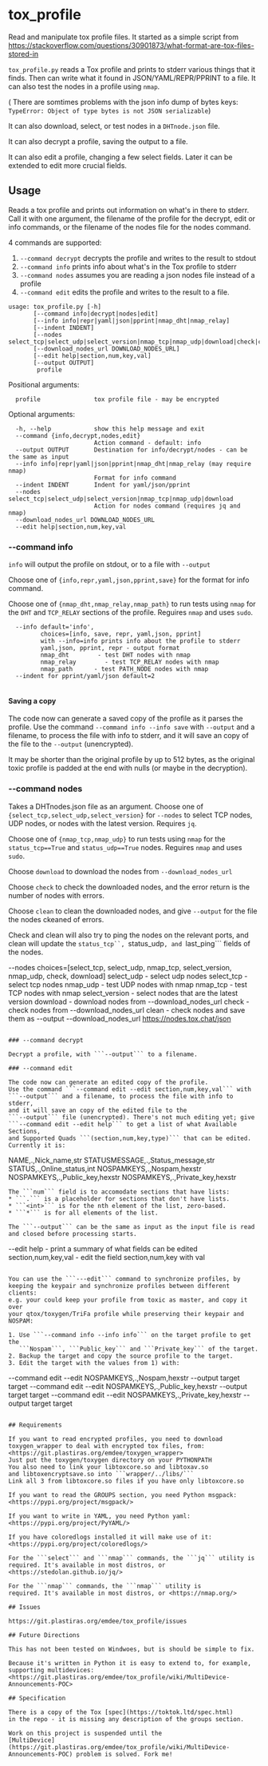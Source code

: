 # tox_profile

Read and manipulate tox profile files. It started as a simple script from
<https://stackoverflow.com/questions/30901873/what-format-are-tox-files-stored-in>

```tox_profile.py``` reads a Tox profile and prints to stderr various
things that it finds.  Then can write what it found in JSON/YAML/REPR/PPRINT
to a file. It can also test the nodes in a profile using ```nmap```.

( There are somtimes problems with the json info dump of bytes keys:
```TypeError: Object of type bytes is not JSON serializable```)

It can also download, select, or test nodes in a ```DHTnode.json``` file.

It can also decrypt a profile, saving the output to a file.

It can also edit a profile, changing a few select fields.
Later it can be extended to edit more crucial fields.

## Usage

Reads a tox profile and prints out information on what's in there to stderr.
Call it with one argument, the filename of the profile for the decrypt, edit
or info commands, or the filename of the nodes file for the nodes command.

4 commands are supported:
1. ```--command decrypt``` decrypts the profile and writes to the result
to stdout
2. ```--command info``` prints info about what's in the Tox profile to stderr
3. ```--command nodes``` assumes you are reading a json nodes file instead of
  a profile
4. ```--command edit``` edits the profile and writes to the result
to a file.

```
usage: tox_profile.py [-h]
       [--command info|decrypt|nodes|edit]
       [--info info|repr|yaml|json|pprint|nmap_dht|nmap_relay]
       [--indent INDENT]
       [--nodes select_tcp|select_udp|select_version|nmap_tcp|nmap_udp|download|check|clean]
       [--download_nodes_url DOWNLOAD_NODES_URL]
       [--edit help|section,num,key,val]
       [--output OUTPUT]
        profile		       
```
Positional arguments:
```
  profile               tox profile file - may be encrypted
```
Optional arguments:
```
  -h, --help            show this help message and exit
  --command {info,decrypt,nodes,edit}
                        Action command - default: info
  --output OUTPUT       Destination for info/decrypt/nodes - can be the same as input
  --info info|repr|yaml|json|pprint|nmap_dht|nmap_relay (may require nmap)
                        Format for info command
  --indent INDENT       Indent for yaml/json/pprint
  --nodes select_tcp|select_udp|select_version|nmap_tcp|nmap_udp|download
                        Action for nodes command (requires jq and nmap)
  --download_nodes_url DOWNLOAD_NODES_URL
  --edit help|section,num,key,val
```

### --command info

```info``` will output the profile on stdout, or to a file with ```--output```

Choose one of ```{info,repr,yaml,json,pprint,save}```
for the format for info command.

Choose one of ```{nmap_dht,nmap_relay,nmap_path}```
to run tests using ```nmap``` for the ```DHT``` and ```TCP_RELAY```
sections of the profile. Reguires ```nmap``` and uses ```sudo```.

```
  --info default='info',
         choices=[info, save, repr, yaml,json, pprint]
         with --info=info prints info about the profile to stderr
         yaml,json, pprint, repr - output format
         nmap_dht        - test DHT nodes with nmap
         nmap_relay        - test TCP_RELAY nodes with nmap
         nmap_path      - test PATH_NODE nodes with nmap
  --indent for pprint/yaml/json default=2


```

#### Saving a copy

The code now can generate a saved copy of the profile as it parses the profile.
Use the command ```--command info --info save``` with ```--output```
and a filename, to process the file with info to stderr, and it will
save an copy of the file to the  ```--output``` (unencrypted).

It may be shorter than the original profile by up to 512 bytes, as the
original toxic profile is padded at the end with nulls (or maybe in the
decryption). 

### --command nodes


Takes a DHTnodes.json file as an argument.
Choose one of ```{select_tcp,select_udp,select_version}```
for ```--nodes``` to select TCP nodes, UDP nodes,
or nodes with the latest version. Requires ```jq```.

Choose one of ```{nmap_tcp,nmap_udp}``` to run tests using ```nmap```
for the ```status_tcp==True``` and ```status_udp==True``` nodes.
Reguires ```nmap``` and uses ```sudo```.

Choose ```download``` to download the nodes from ```--download_nodes_url```

Choose ```check``` to check the  downloaded nodes, and the error return
is the number of nodes with errors. 

Choose ```clean``` to clean the  downloaded nodes, and give
```--output``` for the file the  nodes ckeaned of  errors.

Check and clean will also try to ping the nodes on the relevant ports,
and clean will update the ```status_tcp``, ```status_udp```, and
```last_ping``` fields of the nodes.

  --nodes
       choices=[select_tcp, select_udp, nmap_tcp, select_version, nmap_udp, check, download]
       select_udp      - select udp nodes
       select_tcp      - select tcp nodes
       nmap_udp        - test UDP nodes with nmap
       nmap_tcp        - test TCP nodes with nmap
       select_version  - select nodes that are the latest version
       download        - download nodes from --download_nodes_url
       check           - check nodes from --download_nodes_url
       clean           - check nodes and save them as --output
  --download_nodes_url https://nodes.tox.chat/json
```

### --command decrypt

Decrypt a profile, with ```--output``` to a filename.

### --command edit

The code now can generate an edited copy of the profile.
Use the command ```--command edit --edit section,num,key,val``` with
```--output``` and a filename, to process the file with info to stderr,
and it will save an copy of the edited file to the
```--output``` file (unencrypted). There's not much editing yet; give
```--command edit --edit help``` to get a list of what Available Sections,
and Supported Quads ```(section,num,key,type)``` that can be edited.
Currently it is:
```
NAME,.,Nick_name,str
STATUSMESSAGE,.,Status_message,str
STATUS,.,Online_status,int
NOSPAMKEYS,.,Nospam,hexstr
NOSPAMKEYS,.,Public_key,hexstr
NOSPAMKEYS,.,Private_key,hexstr
```
The ```num``` field is to accomodate sections that have lists:
* ```.``` is a placeholder for sections that don't have lists.
* ```<int>``` is for the nth element of the list, zero-based.
* ```*``` is for all elements of the list.

The ```--output``` can be the same as input as the input file is read
and closed before processing starts.

```
  --edit
       help               - print a summary of what fields can be edited
      section,num,key,val - edit the field section,num,key with val
```

You can use the ```---edit``` command to synchronize profiles, by
keeping the keypair and synchronize profiles between different clients:
e.g. your could keep your profile from toxic as master, and copy it over
your qtox/toxygen/TriFa profile while preserving their keypair and NOSPAM:

1. Use ```--command info --info info``` on the target profile to get the
   ```Nospam```, ```Public_key``` and ```Private_key``` of the target.
2. Backup the target and copy the source profile to the target.
3. Edit the target with the values from 1) with:
```
--command edit --edit NOSPAMKEYS,.,Nospam,hexstr --output target target
--command edit --edit NOSPAMKEYS,.,Public_key,hexstr --output target target
--command edit --edit NOSPAMKEYS,.,Private_key,hexstr --output target target
```

## Requirements

If you want to read encrypted profiles, you need to download
toxygen_wrapper to deal with encrypted tox files, from:
<https://git.plastiras.org/emdee/toxygen_wrapper>
Just put the toxygen/toxygen directory on your PYTHONPATH
You also need to link your libtoxcore.so and libtoxav.so
and libtoxencryptsave.so into ```wrapper/../libs/```
Link all 3 from libtoxcore.so files if you have only libtoxcore.so

If you want to read the GROUPS section, you need Python msgpack:
<https://pypi.org/project/msgpack/>

If you want to write in YAML, you need Python yaml:
<https://pypi.org/project/PyYAML/>

If you have coloredlogs installed it will make use of it: 
<https://pypi.org/project/coloredlogs/>

For the ```select``` and ```nmap``` commands, the ```jq``` utility is
required. It's available in most distros, or <https://stedolan.github.io/jq/>

For the ```nmap``` commands, the ```nmap``` utility is
required. It's available in most distros, or <https://nmap.org/>

## Issues

https://git.plastiras.org/emdee/tox_profile/issues

## Future Directions

This has not been tested on Windwoes, but is should be simple to fix.

Because it's written in Python it is easy to extend to, for example,
supporting multidevices:
<https://git.plastiras.org/emdee/tox_profile/wiki/MultiDevice-Announcements-POC>

## Specification

There is a copy of the Tox [spec](https://toktok.ltd/spec.html)
in the repo - it is missing any description of the groups section.

Work on this project is suspended until the
[MultiDevice](https://git.plastiras.org/emdee/tox_profile/wiki/MultiDevice-Announcements-POC) problem is solved. Fork me!
